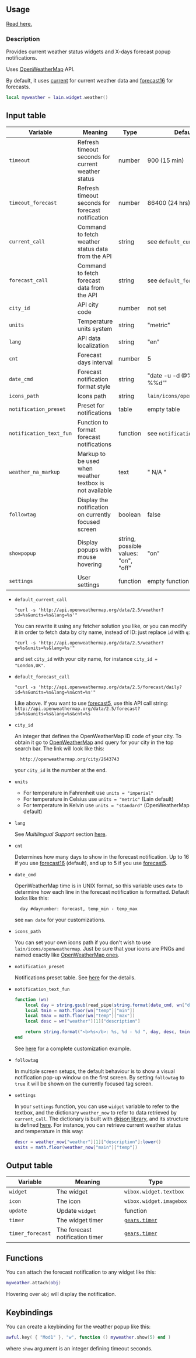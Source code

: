 ## Usage

[Read here.](https://github.com/copycat-killer/lain/wiki/Widgets#usage)

### Description

Provides current weather status widgets and X-days forecast popup notifications.

Uses [OpenWeatherMap](http://openweathermap.org/api) API.

By default, it uses [current](http://openweathermap.org/current) for current weather data and [forecast16](http://openweathermap.org/forecast16) for forecasts.

```lua
local myweather = lain.widget.weather()
```

## Input table

Variable | Meaning | Type | Default
--- | --- | --- | ---
`timeout` | Refresh timeout seconds for current weather status | number | 900 (15 min)
`timeout_forecast` | Refresh timeout seconds for forecast notification | number | 86400 (24 hrs)
`current_call` | Command to fetch weather status data from the API | string | see `default_current_call`
`forecast_call` | Command to fetch forecast data from the API | string | see `default_forecast_call`
`city_id` | API city code | number | not set
`units` | Temperature units system | string | "metric"
`lang` | API data localization | string | "en"
`cnt` | Forecast days interval | number | 5
`date_cmd` | Forecast notification format style | string | "date -u -d @%d +'%%a %%d'"
`icons_path` | Icons path | string | `lain/icons/openweathermap`
`notification_preset` | Preset for notifications | table | empty table
`notification_text_fun` | Function to format forecast notifications | function | see `notification_text_fun`
`weather_na_markup` | Markup to be used when weather textbox is not available | text | " N/A "
`followtag` | Display the notification on currently focused screen | boolean | false
`showpopup` | Display popups with mouse hovering | string, possible values: "on", "off" | "on"
`settings` | User settings | function | empty function

- ``default_current_call``

    `"curl -s 'http://api.openweathermap.org/data/2.5/weather?id=%s&units=%s&lang=%s'"`

    You can rewrite it using any fetcher solution you like, or you can modify it in order to fetch data by city name, instead of ID: just replace `id` with `q`:

    `"curl -s 'http://api.openweathermap.org/data/2.5/weather?q=%s&units=%s&lang=%s'"`

    and set `city_id` with your city name, for instance `city_id = "London,UK"`.

- ``default_forecast_call``

    `"curl -s 'http://api.openweathermap.org/data/2.5/forecast/daily?id=%s&units=%s&lang=%s&cnt=%s'"`

    Like above.
    If you want to use [forecast5](http://openweathermap.org/forecast5), use this API call string:
    `http://api.openweathermap.org/data/2.5/forecast?id=%s&units=%s&lang=%s&cnt=%s`

- ``city_id``

    An integer that defines the OpenWeatherMap ID code of your city.
    To obtain it go to [OpenWeatherMap](http://openweathermap.org/) and query for your city in the top search bar. The link will look like this:

        http://openweathermap.org/city/2643743

    your `city_id` is the number at the end.

- ``units``

    - For temperature in Fahrenheit use `units = "imperial"`
    - For temperature in Celsius use `units = "metric"` (Lain default)
    - For temperature in Kelvin use `units = "standard"` (OpenWeatherMap default)

- ``lang``

    See *Multilingual Support* section [here](http://openweathermap.org/current).

- ``cnt``

    Determines how many days to show in the forecast notification. Up to 16 if you use [forecast16](http://openweathermap.org/forecast16)  (default), and up to 5 if you use [forecast5](http://openweathermap.org/forecast5).

- ``date_cmd``

    OpenWeatherMap time is in UNIX format, so this variable uses `date` to determine how each line in the forecast notification is formatted. Default looks like this:

        day #daynumber: forecast, temp_min - temp_max

    see `man date` for your customizations.

- ``icons_path``

    You can set your own icons path if you don't wish to use `lain/icons/openweathermap`. Just be sure that your icons are PNGs and named exactly like [OpenWeatherMap ones](http://openweathermap.org/weather-conditions).

- ``notification_preset``

   Notifications preset table. See [here](https://awesomewm.org/doc/api/libraries/naughty.html#notify) for the details.

- ``notification_text_fun``
   ```lua
   function (wn)
       local day = string.gsub(read_pipe(string.format(date_cmd, wn["dt"])), "\n", "")
       local tmin = math.floor(wn["temp"]["min"])
       local tmax = math.floor(wn["temp"]["max"])
       local desc = wn["weather"][1]["description"]

       return string.format("<b>%s</b>: %s, %d - %d ", day, desc, tmin, tmax)
   end
   ```
   See [here](https://github.com/copycat-killer/lain/issues/186#issuecomment-203400918) for a complete customization example.

- ``followtag``

   In multiple screen setups, the default behaviour is to show a visual notification pop-up window on the first screen. By setting `followtag` to `true` it will be shown on the currently focused tag screen.

- ``settings``

    In your `settings` function, you can use `widget` variable to refer to the textbox, and the dictionary `weather_now` to refer to data retrieved by `current_call`. The dictionary is built with [dkjson library](http://dkolf.de/src/dkjson-lua.fsl/home), and its structure is defined [here](http://openweathermap.org/weather-data).
    For instance, you can retrieve current weather status and temperature in this way:
    ```lua
    descr = weather_now["weather"][1]["description"]:lower()
    units = math.floor(weather_now["main"]["temp"])
    ```

## Output table

Variable | Meaning | Type
--- | --- | ---
`widget` | The widget | `wibox.widget.textbox`
`icon` | The icon | `wibox.widget.imagebox`
`update` | Update `widget` | function
`timer` | The widget timer | [`gears.timer`](https://awesomewm.org/doc/api/classes/gears.timer.html)
`timer_forecast` | The forecast notification timer | [`gears.timer`](https://awesomewm.org/doc/api/classes/gears.timer.html)

## Functions

You can attach the forecast notification to any widget like this:

```lua
myweather.attach(obj)
```

Hovering over ``obj`` will display the notification.

## Keybindings

You can create a keybinding for the weather popup like this:

```lua
awful.key( { "Mod1" }, "w", function () myweather.show(5) end )
```

where ``show`` argument is an integer defining timeout seconds.
